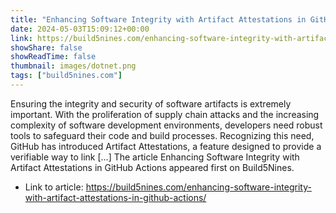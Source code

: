 ```yaml
---
title: "Enhancing Software Integrity with Artifact Attestations in GitHub Actions"
date: 2024-05-03T15:09:12+00:00
link: https://build5nines.com/enhancing-software-integrity-with-artifact-attestations-in-github-actions/
showShare: false
showReadTime: false
thumbnail: images/dotnet.png
tags: ["build5nines.com"]
---
```

Ensuring the integrity and security of software artifacts is extremely important. With the proliferation of supply chain attacks and the increasing complexity of software development environments, developers need robust tools to safeguard their code and build processes. Recognizing this need, GitHub has introduced Artifact Attestations, a feature designed to provide a verifiable way to link […]
The article Enhancing Software Integrity with Artifact Attestations in GitHub Actions appeared first on Build5Nines.

- Link to article: https://build5nines.com/enhancing-software-integrity-with-artifact-attestations-in-github-actions/